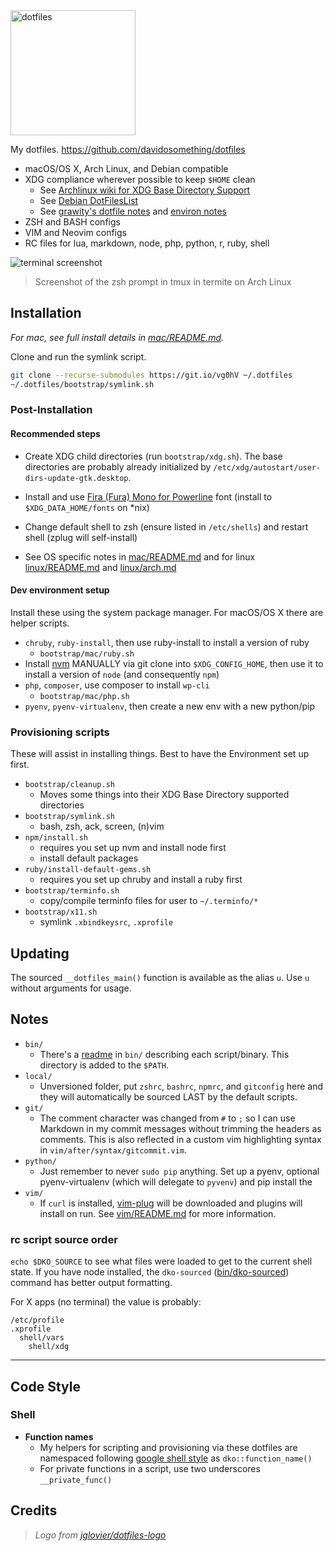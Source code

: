 <img alt="dotfiles" width="200" src="https://cdn.rawgit.com/davidosomething/dotfiles/master/meta/dotfiles-logo.png">

My dotfiles. <https://github.com/davidosomething/dotfiles>

- macOS/OS X, Arch Linux, and Debian compatible
- XDG compliance wherever possible to keep `$HOME` clean
    - See [Archlinux wiki for XDG Base Directory Support]
    - See [Debian DotFilesList]
    - See [grawity's dotfile notes] and [environ notes]
- ZSH and BASH configs
- VIM and Neovim configs
- RC files for lua, markdown, node, php, python, r, ruby, shell

![terminal screenshot][screenshot]
> Screenshot of the zsh prompt in tmux in termite on Arch Linux

## Installation

_For mac, see full install details in [mac/README.md](mac/README.md)._

Clone and run the symlink script.

```bash
git clone --recurse-submodules https://git.io/vg0hV ~/.dotfiles
~/.dotfiles/bootstrap/symlink.sh
```

### Post-Installation

#### Recommended steps

- Create XDG child directories (run `bootstrap/xdg.sh`). The base directories
  are probably already initialized by
  `/etc/xdg/autostart/user-dirs-update-gtk.desktop`.

- Install and use [Fira (Fura) Mono for Powerline] font (install
  to `$XDG_DATA_HOME/fonts` on \*nix)

- Change default shell to zsh (ensure listed in `/etc/shells`) and
  restart shell (zplug will self-install)

- See OS specific notes in [mac/README.md](mac/README.md) and for linux
  [linux/README.md](linux/README.md) and [linux/arch.md](linux/arch.md)

#### Dev environment setup

Install these using the system package manager. For macOS/OS X there are helper
scripts.

- `chruby`, `ruby-install`, then use ruby-install to install a version of ruby
    - `bootstrap/mac/ruby.sh`
- Install [nvm](https://github.com/creationix/nvm) MANUALLY via git clone into
  `$XDG_CONFIG_HOME`, then use it to install a version of `node` (and
  consequently `npm`)
- `php`, `composer`, use composer to install `wp-cli`
    - `bootstrap/mac/php.sh`
- `pyenv`, `pyenv-virtualenv`, then create a new env with a new python/pip

### Provisioning scripts

These will assist in installing things. Best to have the Environment set up
first.

- `bootstrap/cleanup.sh`
    - Moves some things into their XDG Base Directory supported directories
- `bootstrap/symlink.sh`
    - bash, zsh, ack, screen, (n)vim
- `npm/install.sh`
    - requires you set up nvm and install node first
    - install default packages
- `ruby/install-default-gems.sh`
    - requires you set up chruby and install a ruby first
- `bootstrap/terminfo.sh`
    - copy/compile terminfo files for user to `~/.terminfo/*`
- `bootstrap/x11.sh`
    - symlink `.xbindkeysrc`, `.xprofile`

## Updating

The sourced `__dotfiles_main()` function is available as the alias `u`.
Use `u` without arguments for usage.

## Notes

- `bin/`
    - There's a [readme](bin/README.md) in `bin/` describing each
      script/binary. This directory is added to the `$PATH`.
- `local/`
    - Unversioned folder, put `zshrc`, `bashrc`, `npmrc`, and `gitconfig` here
      and they will automatically be sourced LAST by the default scripts.
- `git/`
    - The comment character was changed from `#` to `;` so I can use Markdown
      in my commit messages without trimming the headers as comments. This is
      also reflected in a custom vim highlighting syntax in
      `vim/after/syntax/gitcommit.vim`.
- `python/`
    - Just remember to never `sudo pip` anything. Set up a pyenv, optional
      pyenv-virtualenv (which will delegate to `pyvenv`) and pip install the
- `vim/`
    - If `curl` is installed, [vim-plug](https://github.com/junegunn/vim-plug)
      will be downloaded and plugins will install on run. See
      [vim/README.md](vim/README.md) for more information.

### rc script source order

`echo $DKO_SOURCE` to see what files were loaded to get to the current shell
state. If you have node installed, the `dko-sourced`
([bin/dko-sourced](bin/dko-sourced)) command has better output formatting.

For X apps (no terminal) the value is probably:

    /etc/profile
    .xprofile
      shell/vars
        shell/xdg

---

## Code Style

### Shell

- **Function names**  
    - My helpers for scripting and provisioning via these dotfiles are namespaced
      following [google shell style] as `dko::function_name()`
    - For private functions in a script, use two underscores `__private_func()`


## Credits

> _Logo from [jglovier/dotfiles-logo]_

[screenshot]: https://cdn.rawgit.com/davidosomething/dotfiles/2016-02-22/meta/terminal.png
[Archlinux wiki for XDG Base Directory Support]: https://wiki.archlinux.org/index.php/XDG_Base_Directory_support
[grawity's dotfile notes]: https://github.com/grawity/dotfiles/blob/master/.dotfiles.notes
[environ notes]: https://github.com/grawity/dotfiles/blob/master/.environ.notes
[Debian DotFilesList]: https://wiki.debian.org/DotFilesList
[Fira (Fura) Mono for Powerline]: https://github.com/powerline/fonts
[jglovier/dotfiles-logo]: https://github.com/jglovier/dotfiles-logo
[google shell style]: https://google.github.io/styleguide/shell.xml

